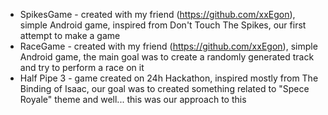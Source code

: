 - SpikesGame - created with my friend (https://github.com/xxEgon), simple Android game, inspired from Don't Touch The Spikes, our first attempt to make a game
- RaceGame - created with my friend (https://github.com/xxEgon), simple Android game, the main goal was to create a randomly generated track and try to perform a race on it
- Half Pipe 3 - game created on 24h Hackathon, inspired mostly from The Binding of Isaac, our goal was to created something related to "Spece Royale" theme and well... this was our approach to this

